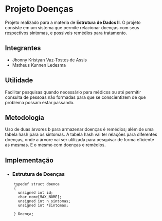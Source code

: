# Projeto Doenças

Projeto realizado para a matéria de **Estrutura de Dados II**. O projeto consiste em um sistema que permite relacionar doenças com seus respectivos sintomas, e possiveis remédios para tratamento.

## Integrantes

- Jhonny Kristyan Vaz-Tostes de Assis
- Matheus Kunnen Ledesma

## Utilidade

Facilitar pesquisas quando necessário para médicos ou até permitir consulta de pessoas não formadas para que se conscientizem de que problema possam estar passando.

## Metodologia

Uso de duas árvores b para armazenar doenças é remédios; além de uma tabela hash para os sintomas.
A tabela hash vai ter relações para diferentes doenças, onde a árvore vai ser utilizada para pesquisar de forma eficiente as mesmas. E o mesmo com doenças e remédios.

## Implementação

- ### Estrutura de Doenças

```
    typedef struct doenca
    {
      unsigned int id;
      char nome[MAX_NOME];
      unsigned int n_sintomas;
      unsigned int *sintomas;

    } Doença;
```
